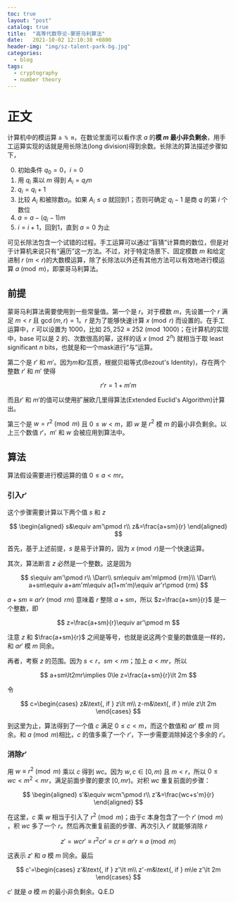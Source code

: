 ```yaml
---
toc: true
layout: "post"
catalog: true
title:  "高等代数导论-蒙哥马利算法"
date:   2021-10-02 12:10:38 +0800
header-img: "img/sz-talent-park-bg.jpg"
categories: 
  - blog
tags:
  - cryptography
  - number theory
---
```


# 正文

计算机中的模运算 `a % m`，在数论里面可以看作求 $a$ 的**模 $m$ 最小非负剩余**，用手工运算实现的话就是用长除法(long division)得到余数。长除法的算法描述步骤如下，

0. 初始条件 $q_0=0$，$i=0$
1. 用 $q_i$ 乘以 $m$ 得到 $A_{i}=q_im$
2. $q_i=q_i+1$
3. 比较 $A_{i}$ 和被除数$a_i$。如果 $A_{i}\le a$ 就回到1；否则可确定 $q_i-1$ 是商 $q$ 的第 $i$ 个数位
4. $a=a-(q_i-1)m$
5. $i=i+1$，回到1，直到 $a=0$ 为止

可见长除法包含一个试错的过程。手工运算可以通过“盲猜”计算商的数位，但是对于计算机来说只有“遍历”这一方法。不过，对于特定场景下、固定模数 $m$ 和给定进制 $r$ ($m\lt r$)的大数模运算，除了长除法以外还有其他方法可以有效地进行模运算 $a\pmod m$，即蒙哥马利算法。

## 前提

蒙哥马利算法需要使用到一些常量值。第一个是 $r$。对于模数 $m$，先设置一个 $r$ 满足 $m\lt r$ 且 $\gcd(m,r)=1$。$r$ 是为了能够快速计算 $x\pmod r$ 而设置的。在手工运算中，$r$ 可以设置为 1000，比如 $25,252\equiv252\pmod {1000}$；在计算机的实现中，base 可以是 $2$ 的、次数很高的幂，这样的话 $x\pmod {2^n}$ 就相当于取 least significant $n$ bits，也就是和一个mask进行“与”运算。

第二个是 $r'$ 和 $m'$。因为$m$和$r$互质，根据贝祖等式(Bezout's Identity)，存在两个整数 $r'$ 和 $m'$ 使得

$$
r'r=1+m'm
$$

而且$r'$ 和 $m'$的值可以使用扩展欧几里得算法(Extended Euclid's Algorithm)计算出。

第三个是 $w=r^2\pmod m$ 且 $0\le w\lt m$，即 $w$ 是 $r^2$ 模 $m$ 的最小非负剩余。以上三个数值 $r'$，$m'$ 和 $w$ 会被应用到算法中。

## 算法

算法假设需要进行模运算的值 $0\le a\lt mr$。

### 引入$r'$
这个步骤需要计算以下两个值 $s$ 和 $z$

$$
\begin{aligned}
s&\equiv am'\pmod r\\
z&=\frac{a+sm}{r}
\end{aligned}
$$

首先，基于上述前提，$s$ 是易于计算的，因为 $x\pmod r$是一个快速运算。

其次，算法断言 $z$ 必然是一个整数。这是因为

$$
s\equiv am'\pmod r\\
\Darr\\
sm\equiv am'm\pmod {rm}\\
\Darr\\
a+sm\equiv a+am'm\equiv a(1+m'm)\equiv ar'r\pmod {rm}
$$


$a+sm\equiv ar'r\pmod {rm}$ 意味着 $r$ 整除 $a+sm$，所以 $z=\frac{a+sm}{r}$ 是一个整数，即

$$
z=\frac{a+sm}{r}\equiv ar'\pmod m
$$

注意 $z$ 和 $\frac{a+sm}{r}$ 之间是等号，也就是说这两个变量的数值是一样的，和 $ar'$ 模 $m$ 同余。

再者，考察 $z$ 的范围。因为 $s\lt r$，$sm\lt rm$；加上 $a\lt mr$，所以

$$
a+sm\lt2mr\implies 0\le z=\frac{a+sm}{r}\lt 2m
$$

令

$$
c=\begin{cases}
z&\text{, if } z\lt m\\
z-m&\text{, if } m\le z\lt 2m
\end{cases}
$$

到这里为止，算法得到了一个值 $c$ 满足 $0\le c\lt m$，而这个数值和 $ar'$ 模 $m$ 同余。和 $a\pmod m$相比，$c$ 的值多乘了一个 $r'$，下一步需要消除掉这个多余的 $r'$。


### 消除$r'$
用 $w\equiv r^2\pmod m$ 乘以 $c$ 得到 $wc$。因为 $w,c\in [0, m)$ 且 $m\lt r$，所以 $0\le wc\lt m^2\lt mr$，满足前面步骤的要求 $[0,mr)$。对积 $wc$ 重复前面的步骤：

$$
\begin{aligned}
s'&\equiv wcm'\pmod r\\
z'&=\frac{wc+s'm}{r}
\end{aligned}
$$

在这里，$c$ 乘 $w$ 相当于引入了 $r^2\pmod m$；由于$c$ 本身包含了一个 $r'\pmod m$ ，积 $wc$ 多了一个 $r$。然后再次重复前面的步骤、再次引入 $r'$ 就能够消除 $r$

$$
z'=wcr'\equiv r^2cr'\equiv cr\equiv ar'r\equiv a\pmod m
$$

这表示 $z'$ 和 $a$ 模 $m$ 同余。最后

$$
c'=\begin{cases}
z'&\text{, if } z'\lt m\\
z'-m&\text{, if } m\le z'\lt 2m
\end{cases}
$$

$c'$ 就是 $a$ 模 $m$ 的最小非负剩余。Q.E.D

<!-- TODO -->
<!-- ## 总结 -->
